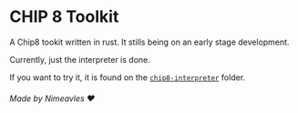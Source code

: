 # CHIP 8 Toolkit 

A Chip8 tookit written in rust. It stills being on an early stage development.

Currently, just the interpreter is done.

If you want to try it, it is found on the [`chip8-interpreter`](./chip8-interpreter) folder.

###### Made by Nimeavles :heart:
